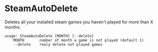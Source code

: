 # SteamAutoDelete

Deletes all your installed steam games you haven't played for more than X months.

```
usage: SteamAutoDelete [MONTH] [--delete]
	MONTH       number of month a game is not played (default 1)
	--delete    realy delete not played games
```